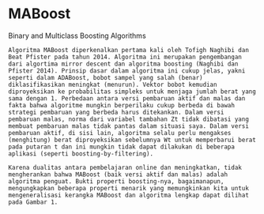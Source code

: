 # MABoost
Binary and Multiclass Boosting Algorithms

    Algoritma MABoost diperkenalkan pertama kali oleh Tofigh Naghibi dan Beat Pfister pada tahun 2014. Algoritma ini merupakan pengembangan dari algortima mirror descent dan algoritma boosting (Naghibi dan Pfister 2014). Prinsip dasar dalam algoritma ini cukup jelas, yakni seperti dalam ADABoost, bobot sampel yang salah (benar) diklasifikasikan meningkat (menurun). Vektor bobot kemudian diproyeksikan ke probabilitas simpleks untuk menjaga jumlah berat yang sama dengan 1. Perbedaan antara versi pembaruan aktif dan malas dan fakta bahwa algoritme mungkin berperilaku cukup berbeda di bawah strategi pembaruan yang berbeda harus ditekankan. Dalam versi pembaruan malas, norma dari variabel tambahan Zt tidak dibatasi yang membuat pembaruan malas tidak pantas dalam situasi saya. Dalam versi pembaruan aktif, di sisi lain, algoritma selalu perlu mengakses (menghitung) berat diproyeksikan sebelumnya Wt untuk memperbarui berat pada putaran t dan ini mungkin tidak dapat dilakukan di beberapa aplikasi (seperti boosting-by-filtering). 

    Karena dualitas antara pembelajaran online dan meningkatkan, tidak mengherankan bahwa MABoost (baik versi aktif dan malas) adalah algoritma penguat. Bukti properti boosting-nya, bagaimanapun, mengungkapkan beberapa properti menarik yang memungkinkan kita untuk mengeneralisasi kerangka MABoost dan algoritma lengkap dapat dilihat pada Gambar 1. 

